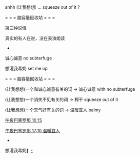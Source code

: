 
ahhh (让我想想) ... squeeze out of it ?

= = = 脑容量回收站 = = =

第三种说情

真实的有人在说，没在表演朗读

-

诚心诚意 no subterfuge

想灌我毒奶 set me up

= = = 脑容量回收站 = = =

(让我想想)一个和诚心诚意有关的词 -> 诚心诚意 with no subterfuge

(让我想想)一个消失不见有关的词 -> 榨干 squeeze out of it

(让我想想)一个天气好有关的词 -> 温暖宜人 balmy

[午夜巴塞罗那 10:15](http://www.bilibili.com/video/av2065903/)

[午夜巴塞罗那 17:10 温暖宜人](http://www.bilibili.com/video/av2065903/)

-


想灌我毒奶】[-](https://bbs.hupu.com/19151905.html)
